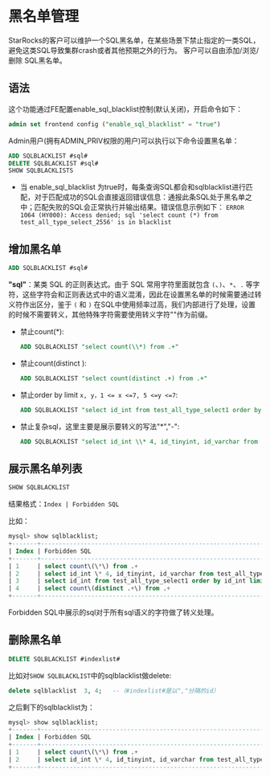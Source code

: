 # 黑名单管理

StarRocks的客户可以维护一个SQL黑名单，在某些场景下禁止指定的一类SQL，避免这类SQL导致集群crash或者其他预期之外的行为。
客户可以自由添加/浏览/删除 SQL黑名单。

## 语法

这个功能通过FE配置enable_sql_blacklist控制(默认关闭)，开启命令如下：

~~~sql
admin set frontend config ("enable_sql_blacklist" = "true")
~~~

Admin用户(拥有ADMIN_PRIV权限的用户)可以执行以下命令设置黑名单：

~~~sql
ADD SQLBLACKLIST #sql#
DELETE SQLBLACKLIST #sql#
SHOW SQLBLACKLISTS
~~~

* 当 enable\_sql\_blacklist 为true时，每条查询SQL都会和sqlblacklist进行匹配，对于匹配成功的SQL会直接返回错误信息：通报此条SQL处于黑名单之中；匹配失败的SQL会正常执行并输出结果。错误信息示例如下：
`ERROR 1064 (HY000): Access denied; sql 'select count (*) from test_all_type_select_2556' is in blacklist`

## 增加黑名单

~~~sql
ADD SQLBLACKLIST #sql#
~~~

**"sql"**：某类 SQL 的正则表达式。由于 SQL 常用字符里面就包含 `(`、`)`、`*`、`.` 等字符，这些字符会和正则表达式中的语义混淆，因此在设置黑名单的时候需要通过转义符作出区分，鉴于 `(` 和 `)` 在SQL中使用频率过高，我们内部进行了处理，设置的时候不需要转义，其他特殊字符需要使用转义字符"\"作为前缀。

* 禁止count(\*):

    ~~~sql
    ADD SQLBLACKLIST "select count(\\*) from .+"
    ~~~

* 禁止count(distinct ):

    ~~~sql
    ADD SQLBLACKLIST "select count(distinct .+) from .+"
    ~~~

* 禁止order by limit `x, y，1 <= x <=7, 5 <=y <=7`:

    ~~~sql
    ADD SQLBLACKLIST "select id_int from test_all_type_select1 order by id_int limit [1-7], [5-7]"
    ~~~

* 禁止复杂sql，这里主要是展示要转义的写法"*","-":

    ~~~sql
    ADD SQLBLACKLIST "select id_int \\* 4, id_tinyint, id_varchar from test_all_type_nullable except select id_int, id_tinyint, id_varchar from test_basic except select (id_int \\* 9 \\- 8) \\/ 2, id_tinyint, id_varchar from test_all_type_nullable2 except select id_int, id_tinyint, id_varchar from test_basic_nullable"
    ~~~

## 展示黑名单列表

~~~sql
SHOW SQLBLACKLIST
~~~

结果格式：`Index | Forbidden SQL`

比如：

~~~sql
mysql> show sqlblacklist;
+-------+--------------------------------------------------------------------------------------------------------------------------------------------------------------------------------------------------------------------------------------------------------------------------------------------------------+
| Index | Forbidden SQL                                                                                                                                                                                                                                                                                          |
+-------+--------------------------------------------------------------------------------------------------------------------------------------------------------------------------------------------------------------------------------------------------------------------------------------------------------+
| 1     | select count\(\*\) from .+                                                                                                                                                                                                                                                                             |
| 2     | select id_int \* 4, id_tinyint, id_varchar from test_all_type_nullable except select id_int, id_tinyint, id_varchar from test_basic except select \(id_int \* 9 \- 8\) \/ 2, id_tinyint, id_varchar from test_all_type_nullable2 except select id_int, id_tinyint, id_varchar from test_basic_nullable |
| 3     | select id_int from test_all_type_select1 order by id_int limit [1-7], [5-7]                                                                                                                                                                                                                            |
| 4     | select count\(distinct .+\) from .+                                                                                                                                                                                                                                                                    |
+-------+--------------------------------------------------------------------------------------------------------------------------------------------------------------------------------------------------------------------------------------------------------------------------------------------------------+

~~~

Forbidden SQL中展示的sql对于所有sql语义的字符做了转义处理。

## 删除黑名单

~~~sql
DELETE SQLBLACKLIST #indexlist#
~~~

比如对`SHOW SQLBLACKLIST`中的sqlblacklist做delete:

~~~sql
delete sqlblacklist  3, 4;   --（#indexlist#是以","分隔的id）
~~~

之后剩下的sqlblacklist为：

~~~sql
mysql> show sqlblacklist;
+-------+--------------------------------------------------------------------------------------------------------------------------------------------------------------------------------------------------------------------------------------------------------------------------------------------------------+
| Index | Forbidden SQL                                                                                                                                                                                                                                                                                          |
+-------+--------------------------------------------------------------------------------------------------------------------------------------------------------------------------------------------------------------------------------------------------------------------------------------------------------+
| 1     | select count\(\*\) from .+                                                                                                                                                                                                                                                                             |
| 2     | select id_int \* 4, id_tinyint, id_varchar from test_all_type_nullable except select id_int, id_tinyint, id_varchar from test_basic except select \(id_int \* 9 \- 8\) \/ 2, id_tinyint, id_varchar from test_all_type_nullable2 except select id_int, id_tinyint, id_varchar from test_basic_nullable |
+-------+--------------------------------------------------------------------------------------------------------------------------------------------------------------------------------------------------------------------------------------------------------------------------------------------------------+

~~~
